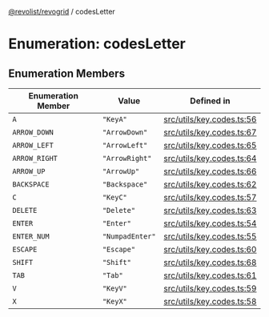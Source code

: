 [@revolist/revogrid](README.md) / codesLetter

# Enumeration: codesLetter

## Enumeration Members

| Enumeration Member | Value | Defined in |
| ------ | ------ | ------ |
| `A` | `"KeyA"` | [src/utils/key.codes.ts:56](https://github.com/revolist/revogrid/blob/73f8a5d0a8436a360d4f96a23968accd54f79b44/src/utils/key.codes.ts#L56) |
| `ARROW_DOWN` | `"ArrowDown"` | [src/utils/key.codes.ts:67](https://github.com/revolist/revogrid/blob/73f8a5d0a8436a360d4f96a23968accd54f79b44/src/utils/key.codes.ts#L67) |
| `ARROW_LEFT` | `"ArrowLeft"` | [src/utils/key.codes.ts:65](https://github.com/revolist/revogrid/blob/73f8a5d0a8436a360d4f96a23968accd54f79b44/src/utils/key.codes.ts#L65) |
| `ARROW_RIGHT` | `"ArrowRight"` | [src/utils/key.codes.ts:64](https://github.com/revolist/revogrid/blob/73f8a5d0a8436a360d4f96a23968accd54f79b44/src/utils/key.codes.ts#L64) |
| `ARROW_UP` | `"ArrowUp"` | [src/utils/key.codes.ts:66](https://github.com/revolist/revogrid/blob/73f8a5d0a8436a360d4f96a23968accd54f79b44/src/utils/key.codes.ts#L66) |
| `BACKSPACE` | `"Backspace"` | [src/utils/key.codes.ts:62](https://github.com/revolist/revogrid/blob/73f8a5d0a8436a360d4f96a23968accd54f79b44/src/utils/key.codes.ts#L62) |
| `C` | `"KeyC"` | [src/utils/key.codes.ts:57](https://github.com/revolist/revogrid/blob/73f8a5d0a8436a360d4f96a23968accd54f79b44/src/utils/key.codes.ts#L57) |
| `DELETE` | `"Delete"` | [src/utils/key.codes.ts:63](https://github.com/revolist/revogrid/blob/73f8a5d0a8436a360d4f96a23968accd54f79b44/src/utils/key.codes.ts#L63) |
| `ENTER` | `"Enter"` | [src/utils/key.codes.ts:54](https://github.com/revolist/revogrid/blob/73f8a5d0a8436a360d4f96a23968accd54f79b44/src/utils/key.codes.ts#L54) |
| `ENTER_NUM` | `"NumpadEnter"` | [src/utils/key.codes.ts:55](https://github.com/revolist/revogrid/blob/73f8a5d0a8436a360d4f96a23968accd54f79b44/src/utils/key.codes.ts#L55) |
| `ESCAPE` | `"Escape"` | [src/utils/key.codes.ts:60](https://github.com/revolist/revogrid/blob/73f8a5d0a8436a360d4f96a23968accd54f79b44/src/utils/key.codes.ts#L60) |
| `SHIFT` | `"Shift"` | [src/utils/key.codes.ts:68](https://github.com/revolist/revogrid/blob/73f8a5d0a8436a360d4f96a23968accd54f79b44/src/utils/key.codes.ts#L68) |
| `TAB` | `"Tab"` | [src/utils/key.codes.ts:61](https://github.com/revolist/revogrid/blob/73f8a5d0a8436a360d4f96a23968accd54f79b44/src/utils/key.codes.ts#L61) |
| `V` | `"KeyV"` | [src/utils/key.codes.ts:59](https://github.com/revolist/revogrid/blob/73f8a5d0a8436a360d4f96a23968accd54f79b44/src/utils/key.codes.ts#L59) |
| `X` | `"KeyX"` | [src/utils/key.codes.ts:58](https://github.com/revolist/revogrid/blob/73f8a5d0a8436a360d4f96a23968accd54f79b44/src/utils/key.codes.ts#L58) |
